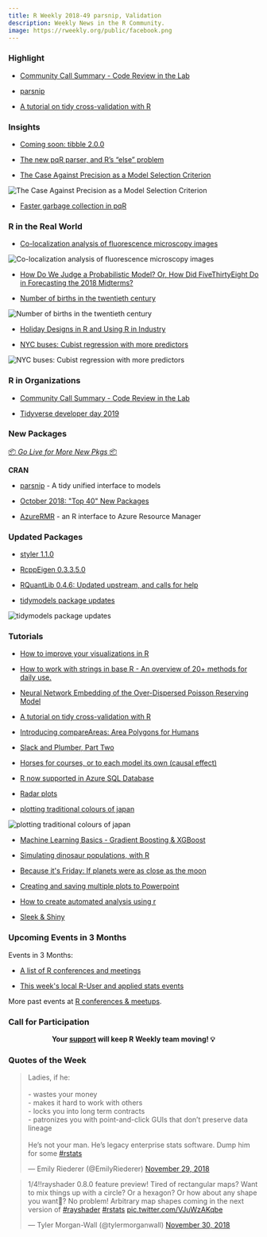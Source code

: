 ```yaml
---
title: R Weekly 2018-49 parsnip, Validation
description: Weekly News in the R Community.
image: https://rweekly.org/public/facebook.png
---
```


###  Highlight

+ [Community Call Summary - Code Review in the Lab](https://ropensci.org/blog/2018/11/29/codereview/)

+ [parsnip](https://www.tidyverse.org/articles/2018/11/parsnip-0-0-1/)

+ [A tutorial on tidy cross-validation with R](http://www.brodrigues.co/blog/2018-11-25-tidy_cv/)

### Insights

+ [Coming soon: tibble 2.0.0](https://www.tidyverse.org/articles/2018/11/tibble-2.0.0-pre-announce/)

+ [The new pqR parser, and R’s “else” problem](https://radfordneal.wordpress.com/2018/11/27/the-new-pqr-parser-and-rs-else-problem/)

+ [The Case Against Precision as a Model Selection Criterion](https://www.datascienceblog.net/post/machine-learning/specificity-vs-precision/)

![The Case Against Precision as a Model Selection Criterion](https://raw.githubusercontent.com/rweekly/image/master/2018/precision.png)

+ [Faster garbage collection in pqR](https://radfordneal.wordpress.com/2018/11/29/faster-garbage-collection-in-pqr/)

### R in the Real World

+ [Co-localization analysis of fluorescence microscopy images](https://ropensci.org/blog/2018/11/27/colocr/)

![Co-localization analysis of fluorescence microscopy images](https://raw.githubusercontent.com/rweekly/image/master/2018/colo.png)


+ [How Do We Judge a Probabilistic Model? Or, How Did FiveThirtyEight Do in Forecasting the 2018 Midterms?](https://www.markhw.com/blog/fivethirtyeight-midterms)

+ [Number of births in the twentieth century](http://freerangestats.info/blog/2018/12/01/number-births)

![Number of births in the twentieth century](https://raw.githubusercontent.com/rweekly/image/master/2018/people-source.png)

+ [Holiday Designs in R and Using R in Industry](https://rladies-baltimore.github.io/post/using-r-in-industry/)

+ [NYC buses: Cubist regression with more predictors](https://datascienceplus.com/nyc-buses-cubist-regression-with-more-predictors/)

![NYC buses: Cubist regression with more predictors](https://raw.githubusercontent.com/rweekly/image/master/2018/cubist.png)

###  R in Organizations


+ [Community Call Summary - Code Review in the Lab](https://ropensci.org/blog/2018/11/29/codereview/)

+ [Tidyverse developer day 2019](https://www.tidyverse.org/articles/2018/11/tidyverse-developer-day-2019/)



###  New Packages

<p class="added-hostname"><a href="https://rweekly.org/live" target="_blank" class="externalLink">📦 <i>Go Live for More New Pkgs</i> 📦</a></p>

**CRAN**

+ [parsnip](https://www.tidyverse.org/articles/2018/11/parsnip-0-0-1/) - A tidy unified interface to models

+ [October 2018: "Top 40" New Packages ](https://rviews.rstudio.com/2018/11/29/october-2018-top-40-new-packages/)


+ [AzureRMR](https://blog.revolutionanalytics.com/2018/11/azurermr-azure-resource-manager.html) - an R interface to Azure Resource Manager


### Updated Packages

+ [styler 1.1.0](https://lorenzwalthert.netlify.com/posts/styler-v1.1)

+ [RcppEigen 0.3.3.5.0](http://dirk.eddelbuettel.com/blog/2018/11/24#rcppeigen_0.3.3.5.0)

+ [RQuantLib 0.4.6: Updated upstream, and calls for help](http://dirk.eddelbuettel.com/blog/2018/11/25#rquantlib_0.4.6)

+ [tidymodels package updates](https://www.tidyverse.org/articles/2018/11/tidymodels-update-nov-18/)

![tidymodels package updates](https://raw.githubusercontent.com/rweekly/image/master/2018/tidym.png)


###  Tutorials

+ [How to improve your visualizations in R ](http://www.thinkingondata.com/6-tips-to-make-your-visualizations-look-professional/)



+ [How to work with strings in base R - An overview of 20+ methods for daily use.](https://jozefhajnala.gitlab.io/r/r007-string-manipulation/)


+ [Neural Network Embedding of the Over-Dispersed Poisson Reserving Model](http://ronaldrichman.co.za/2018/11/25/neural-network-embedding-of-the-over-dispersed-poisson-reserving-model/)

+ [A tutorial on tidy cross-validation with R](http://www.brodrigues.co/blog/2018-11-25-tidy_cv/)



+ [Introducing compareAreas: Area Polygons for Humans](http://daranzolin.github.io/2018-11-26-compareAreas/)


+ [Slack and Plumber, Part Two](https://rviews.rstudio.com/2018/11/27/slack-and-plumber-part-two/)

+ [Horses for courses, or to each model its own (causal effect)](https://www.rdatagen.net/post/different-models-estimate-different-causal-effects-part-ii/)



+ [R now supported in Azure SQL Database](https://blog.revolutionanalytics.com/2018/11/r-support-in-azure-sql-database.html)

+ [Radar plots](https://www.datascienceblog.net/post/data-visualization/radar-plot/)

+ [plotting traditional colours of japan](https://chichacha.netlify.com/2018/11/29/plotting-traditional-colours-of-japan/)

![plotting traditional colours of japan](https://raw.githubusercontent.com/rweekly/image/master/2018/japan-color.png)

+ [Machine Learning Basics - Gradient Boosting & XGBoost](https://shirinsplayground.netlify.com/2018/11/ml_basics_gbm/)


+ [Simulating dinosaur populations, with R](https://blog.revolutionanalytics.com/2018/11/jurassic-park.html)

+ [Because it's Friday: If planets were as close as the moon](https://blog.revolutionanalytics.com/2018/11/because-its-friday-if-planets-were.html)


+ [Creating and saving multiple plots to  Powerpoint](https://www.johnmackintosh.com/2018-11-30-multiple-plots-to-powerpoint/)

+ [How to create automated analysis using r](http://nandeshwar.info/data-science-2/how-to-create-automated-analysis-using-r/)

+ [Sleek & Shiny](http://statistica.it/gianluca/post/2018-07-16-sleek-shiny/)

<!--<div class="post-more-begi
n"></div><div class="post-more-end"></div>-->

###  Upcoming Events in 3 Months

Events in 3 Months:

+ [A list of R conferences and meetings](https://jumpingrivers.github.io/meetingsR/events.html)


+ [This week's local R-User and applied stats events](https://community.rstudio.com/c/irl)

More past events at [R conferences & meetups](https://conf.rweekly.org).



###  Call for Participation



<p class="hide-support added-hostname support-rweekly" style="text-align: center;font-weight: bold;">Your <a class="non-visited externalLink" href="https://www.patreon.com/rweekly" onclick="pas(this)">support</a> will keep R Weekly team moving! 💡</p>

###  Quotes of the Week

<blockquote class="twitter-tweet" data-lang="en"><p lang="en" dir="ltr">Ladies, if he:<br><br>- wastes your money<br>- makes it hard to work with others<br>- locks you into long term contracts <br>- patronizes you with point-and-click GUIs that don’t preserve data lineage <br><br>He’s not your man. He’s legacy enterprise stats software. Dump him for some <a href="https://twitter.com/hashtag/rstats?src=hash&amp;ref_src=twsrc%5Etfw">#rstats</a></p>&mdash; Emily Riederer (@EmilyRiederer) <a href="https://twitter.com/EmilyRiederer/status/1068289681803104258?ref_src=twsrc%5Etfw">November 29, 2018</a></blockquote>

<blockquote class="twitter-tweet" data-lang="en"><p lang="en" dir="ltr">1/4‼️rayshader 0.8.0 feature preview! Tired of rectangular maps? Want to mix things up with a circle? Or a hexagon? Or how about any shape you want🤯? No problem! Arbitrary map shapes coming in the next version of <a href="https://twitter.com/hashtag/rayshader?src=hash&amp;ref_src=twsrc%5Etfw">#rayshader</a> <a href="https://twitter.com/hashtag/rstats?src=hash&amp;ref_src=twsrc%5Etfw">#rstats</a> <a href="https://t.co/VJuWzAKqbe">pic.twitter.com/VJuWzAKqbe</a></p>&mdash; Tyler Morgan-Wall (@tylermorganwall) <a href="https://twitter.com/tylermorganwall/status/1068486091454455809?ref_src=twsrc%5Etfw">November 30, 2018</a></blockquote>

